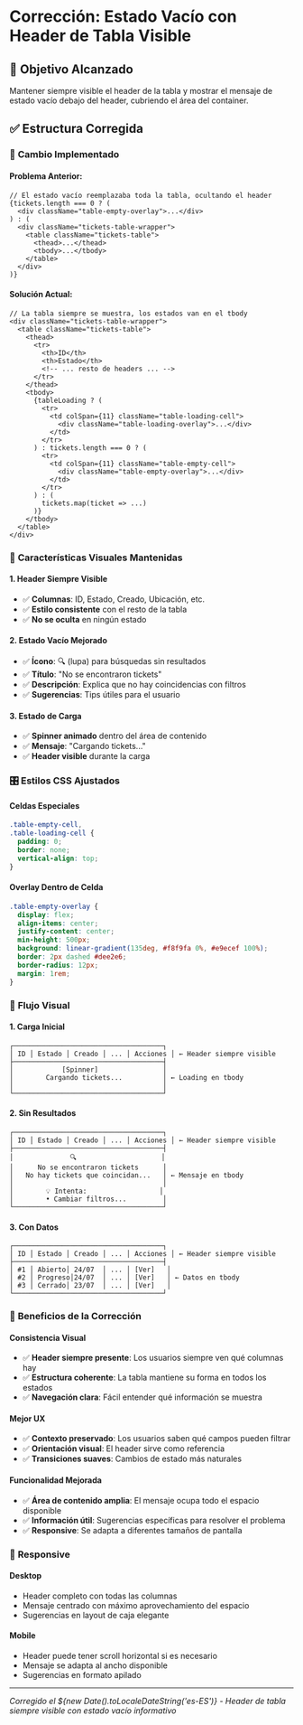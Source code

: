 # Corrección: Estado Vacío con Header de Tabla Visible

## 🎯 **Objetivo Alcanzado**
Mantener siempre visible el header de la tabla y mostrar el mensaje de estado vacío debajo del header, cubriendo el área del container.

## ✅ **Estructura Corregida**

### 🔧 **Cambio Implementado**

#### **Problema Anterior:**
```tsx
// El estado vacío reemplazaba toda la tabla, ocultando el header
{tickets.length === 0 ? (
  <div className="table-empty-overlay">...</div>
) : (
  <div className="tickets-table-wrapper">
    <table className="tickets-table">
      <thead>...</thead>
      <tbody>...</tbody>
    </table>
  </div>
)}
```

#### **Solución Actual:**
```tsx
// La tabla siempre se muestra, los estados van en el tbody
<div className="tickets-table-wrapper">
  <table className="tickets-table">
    <thead>
      <tr>
        <th>ID</th>
        <th>Estado</th>
        <!-- ... resto de headers ... -->
      </tr>
    </thead>
    <tbody>
      {tableLoading ? (
        <tr>
          <td colSpan={11} className="table-loading-cell">
            <div className="table-loading-overlay">...</div>
          </td>
        </tr>
      ) : tickets.length === 0 ? (
        <tr>
          <td colSpan={11} className="table-empty-cell">
            <div className="table-empty-overlay">...</div>
          </td>
        </tr>
      ) : (
        tickets.map(ticket => ...)
      )}
    </tbody>
  </table>
</div>
```

### 🎨 **Características Visuales Mantenidas**

#### **1. Header Siempre Visible**
- ✅ **Columnas**: ID, Estado, Creado, Ubicación, etc.
- ✅ **Estilo consistente** con el resto de la tabla
- ✅ **No se oculta** en ningún estado

#### **2. Estado Vacío Mejorado**
- ✅ **Ícono**: 🔍 (lupa) para búsquedas sin resultados
- ✅ **Título**: "No se encontraron tickets"
- ✅ **Descripción**: Explica que no hay coincidencias con filtros
- ✅ **Sugerencias**: Tips útiles para el usuario

#### **3. Estado de Carga**
- ✅ **Spinner animado** dentro del área de contenido
- ✅ **Mensaje**: "Cargando tickets..."
- ✅ **Header visible** durante la carga

### 🎛️ **Estilos CSS Ajustados**

#### **Celdas Especiales**
```css
.table-empty-cell,
.table-loading-cell {
  padding: 0;
  border: none;
  vertical-align: top;
}
```

#### **Overlay Dentro de Celda**
```css
.table-empty-overlay {
  display: flex;
  align-items: center;
  justify-content: center;
  min-height: 500px;
  background: linear-gradient(135deg, #f8f9fa 0%, #e9ecef 100%);
  border: 2px dashed #dee2e6;
  border-radius: 12px;
  margin: 1rem;
}
```

### 🔄 **Flujo Visual**

#### **1. Carga Inicial**
```
┌─────────────────────────────────────┐
│ ID │ Estado │ Creado │ ... │ Acciones │ ← Header siempre visible
├─────────────────────────────────────┤
│            [Spinner]                │
│        Cargando tickets...          │ ← Loading en tbody
│                                     │
└─────────────────────────────────────┘
```

#### **2. Sin Resultados**
```
┌─────────────────────────────────────┐
│ ID │ Estado │ Creado │ ... │ Acciones │ ← Header siempre visible
├─────────────────────────────────────┤
│              🔍                     │
│      No se encontraron tickets      │
│   No hay tickets que coincidan...   │ ← Mensaje en tbody
│                                     │
│        💡 Intenta:                  │
│        • Cambiar filtros...         │
└─────────────────────────────────────┘
```

#### **3. Con Datos**
```
┌─────────────────────────────────────┐
│ ID │ Estado │ Creado │ ... │ Acciones │ ← Header siempre visible
├─────────────────────────────────────┤
│ #1 │ Abierto│ 24/07  │ ... │ [Ver]   │
│ #2 │ Progreso│24/07  │ ... │ [Ver]   │ ← Datos en tbody
│ #3 │ Cerrado│ 23/07  │ ... │ [Ver]   │
└─────────────────────────────────────┘
```

### 🎁 **Beneficios de la Corrección**

#### **Consistencia Visual**
- ✅ **Header siempre presente**: Los usuarios siempre ven qué columnas hay
- ✅ **Estructura coherente**: La tabla mantiene su forma en todos los estados
- ✅ **Navegación clara**: Fácil entender qué información se muestra

#### **Mejor UX**
- ✅ **Contexto preservado**: Los usuarios saben qué campos pueden filtrar
- ✅ **Orientación visual**: El header sirve como referencia
- ✅ **Transiciones suaves**: Cambios de estado más naturales

#### **Funcionalidad Mejorada**
- ✅ **Área de contenido amplia**: El mensaje ocupa todo el espacio disponible
- ✅ **Información útil**: Sugerencias específicas para resolver el problema
- ✅ **Responsive**: Se adapta a diferentes tamaños de pantalla

### 📱 **Responsive**

#### **Desktop**
- Header completo con todas las columnas
- Mensaje centrado con máximo aprovechamiento del espacio
- Sugerencias en layout de caja elegante

#### **Mobile**
- Header puede tener scroll horizontal si es necesario
- Mensaje se adapta al ancho disponible
- Sugerencias en formato apilado

---

*Corregido el ${new Date().toLocaleDateString('es-ES')} - Header de tabla siempre visible con estado vacío informativo*
